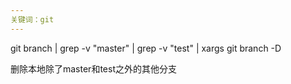 ```yaml
---
关键词：git
---
```




git branch | grep -v "master" | grep -v "test" | xargs git branch -D

删除本地除了master和test之外的其他分支

